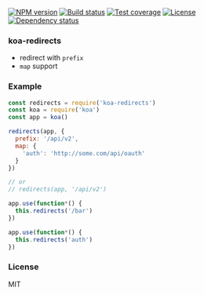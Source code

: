 [![NPM version][npm-img]][npm-url]
[![Build status][travis-img]][travis-url]
[![Test coverage][coveralls-img]][coveralls-url]
[![License][license-img]][license-url]
[![Dependency status][david-img]][david-url]

### koa-redirects

* redirect with `prefix`
* `map` support

### Example

```js
const redirects = require('koa-redirects')
const koa = require('koa')
const app = koa()

redirects(app, {
  prefix: '/api/v2',
  map: {
    'auth': 'http://some.com/api/oauth'
  }
})

// or
// redirects(app, '/api/v2')

app.use(function*() {
  this.redirects('/bar')
})

app.use(function*() {
  this.redirects('auth')
})
```

### License
MIT

[npm-img]: https://img.shields.io/npm/v/koa-redirects.svg?style=flat-square
[npm-url]: https://npmjs.org/package/koa-redirects
[travis-img]: https://img.shields.io/travis/koa-modules/koa-redirects.svg?style=flat-square
[travis-url]: https://travis-ci.org/koa-modules/koa-redirects
[coveralls-img]: https://img.shields.io/coveralls/koa-modules/koa-redirects.svg?style=flat-square
[coveralls-url]: https://coveralls.io/r/koa-modules/koa-redirects?branch=master
[license-img]: https://img.shields.io/badge/license-MIT-green.svg?style=flat-square
[license-url]: http://opensource.org/licenses/MIT
[david-img]: https://img.shields.io/david/koa-modules/koa-redirects.svg?style=flat-square
[david-url]: https://david-dm.org/koa-modules/koa-redirects
